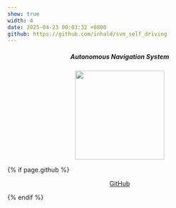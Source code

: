 ```yaml
---
show: true
width: 4
date: 2025-04-23 00:03:32 +0800
github: https://github.com/inhald/svm_self_driving
---
```

<div class="p-4">
    <div style = "text-align: center;">
        <h5> Autonomous Navigation System </h5>
        <img src="assets/images/photos/optimized-compression.gif" class = "project-gif" width = "200">
    </div>

{% if page.github %}
    <div style = "text-align: center;">
        <p>
            <a href="{{ page.github }}" target="_blank" rel="noopener noreferrer" class="btn btn-outline-dark btn-sm">
            <i class="fab fa-github"></i> GitHub
            </a>
        </p>
    </div>
{% endif %}


</div>
